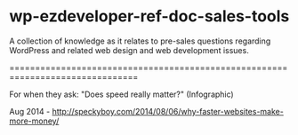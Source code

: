 wp-ezdeveloper-ref-doc-sales-tools
==================================

A collection of knowledge as it relates to pre-sales questions regarding WordPress and related web design and web development issues.

===============================================================================

For when they ask: "Does speed really matter?" (Infographic)

Aug 2014 - http://speckyboy.com/2014/08/06/why-faster-websites-make-more-money/

